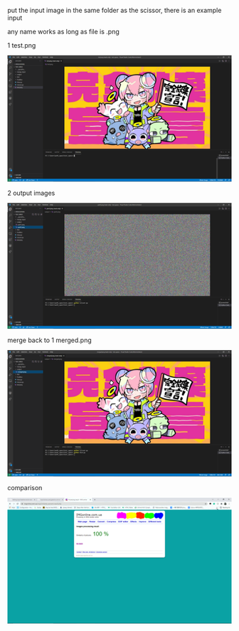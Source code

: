 put the input image in the same folder as the scissor, there is an example input

any name works as long as file is .png

1 test.png

<img src='https://github.com/DAF201/toys/blob/main/scissor_and_glue/src/Screenshot%20(475).png'>

2 output images

<img src='https://github.com/DAF201/toys/blob/main/scissor_and_glue/src/Screenshot%20(478).png'>

merge back to 1 merged.png

<img src='https://github.com/DAF201/toys/blob/main/scissor_and_glue/src/Screenshot%20(481).png'>

comparison

<img src='https://github.com/DAF201/toys/blob/main/scissor_and_glue/src/Screenshot%20(483).png'>
